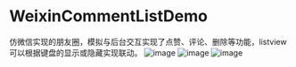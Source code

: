 # WeixinCommentListDemo



仿微信实现的朋友圈，模拟与后台交互实现了点赞、评论、删除等功能，listview可以根据键盘的显示或隐藏实现联动。
![image](https://github.com/Naoki2015/CircleDemo/blob/master/CircleDemo/imgs/01.png)
![image](https://github.com/Naoki2015/CircleDemo/blob/master/CircleDemo/imgs/02.png)
![image](https://github.com/Naoki2015/CircleDemo/blob/master/CircleDemo/imgs/03.png)
